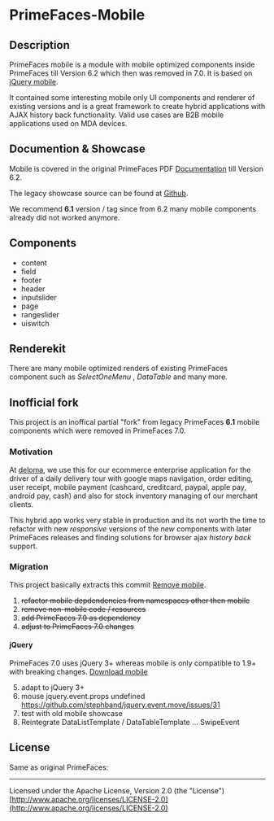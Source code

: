 # PrimeFaces-Mobile

## Description

PrimeFaces mobile is a module with mobile optimized components inside PrimeFaces till Version 6.2 which then was removed in 7.0. It is based on [jQuery mobile](https://jquerymobile.com/).

It contained some interesting mobile only UI components and renderer of existing versions and is a great framework to create hybrid applications with AJAX history back functionality. Valid use cases are B2B mobile applications used on MDA devices.

## Documention & Showcase

Mobile is covered in the original PrimeFaces PDF [Documentation](https://www.primefaces.org/documentation/) till Version 6.2.

The legacy showcase source can be found at [Github](https://github.com/primefaces/primefaces-showcase-legacy/tree/6_1). 

We recommend **6.1** version / tag since from 6.2 many mobile components already did not worked anymore.

## Components

* content
* field
* footer
* header
* inputslider
* page
* rangeslider
* uiswitch

## Renderekit

There are many mobile optimized renders of existing PrimeFaces component such as  _SelectOneMenu_ ,  _DataTable_  and many more.

## Inofficial fork

This project is an inoffical partial "fork" from legacy PrimeFaces **6.1** mobile components which were removed in PrimeFaces 7.0. 

### Motivation

At [deloma](https://www.deloma.de/Agentur/wp/Logistik-Software), we use this for our ecommerce enterprise application for the driver of a daily delivery tour with google maps navigation, order editing, user receipt, mobile payment (cashcard, creditcard, paypal, apple pay, android pay, cash) and also for stock inventory managing of our merchant clients.

This hybrid app works very stable in production and its not worth the time to refactor with new _responsive_ versions of the _new_ components with later PrimeFaces releases and finding solutions for browser ajax _history back_ support. 

### Migration

This project basically extracts this commit [Remove mobile](https://github.com/primefaces/primefaces/issues/3386).

1. ~~refactor mobile depdendencies from namespaces other then mobile~~
2. ~~remove non-mobile code / resources~~
3. ~~add PrimeFaces 7.0 as dependency~~
4. ~~adjust to PrimeFaces 7.0 changes~~

#### jQuery

PrimeFaces 7.0 uses jQuery 3+ whereas mobile is only compatible to 1.9+ with breaking changes. [Download mobile](https://releases.jquery.com/mobile/)

5. adapt to jQuery 3+
6. mouse jquery.event.props undefined https://github.com/stephband/jquery.event.move/issues/31
7. test with old mobile showcase
8. Reintegrate DataListTemplate / DataTableTemplate ... SwipeEvent

## License

Same as original PrimeFaces:

***
Licensed under the Apache License, Version 2.0 (the "License") [http://www.apache.org/licenses/LICENSE-2.0](http://www.apache.org/licenses/LICENSE-2.0)